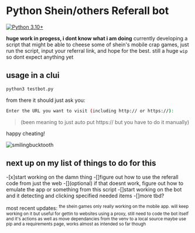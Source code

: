 # Python Shein/others Referall bot

[![Python 3.10+](https://img.shields.io/badge/python-3.10+-blue.svg)](https://www.python.org/downloads)

**huge work in progess, i dont know what i am doing**
currently developing a script that might be able to cheese some of shein's mobile crap games, just run the script, input your referral link, and hope for the best.
still a huge `wip` so dont expect anything yet

## usage in a clui
```bash
python3 testbot.py
```
from there it should just ask you:
```bash
Enter the URL you want to visit (including http:// or https://): 
```
>(been meaning to just auto put https:// but you have to do it manually)

happy cheating!

![smilingbucktooth](https://github.com/user-attachments/assets/edd42958-8df0-4959-95e7-9dbbecfaef3a)

## next up on my list of things to do for this
-[x]start working on the damn thing
-[]figure out how to use the referall code from just the web
-[]\(optional) if that doesnt work, figure out how to emulate the app or something from this script
-[]start working on the bot and it detecting and clicking specified needed items
-[]more tbd?

most recent updates:
<sup>the shein games only really working on the mobile
app. will keep working on it but useful for gettin
to websites using a proxy, still need to code the
bot itself and it's actions as well as move
dependancies from the venv to a local source
maybe use pip and a requirements page, works
almost as intended so far though</sup>
